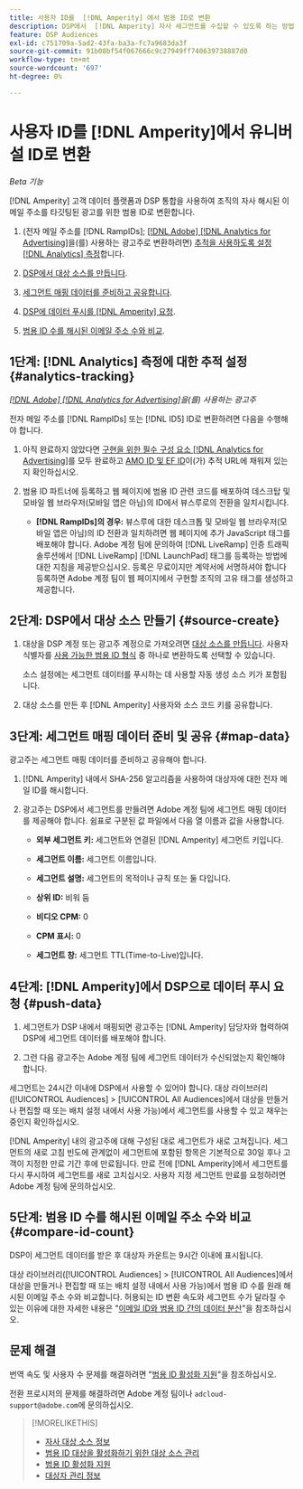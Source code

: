 ```yaml
---
title: 사용자 ID를  [!DNL Amperity] 에서 범용 ID로 변환
description: DSP에서  [!DNL Amperity] 자사 세그먼트를 수집할 수 있도록 하는 방법을 알아봅니다.
feature: DSP Audiences
exl-id: c751709a-5ad2-43fa-ba3a-fc7a9683da3f
source-git-commit: 91b08bf54f067666c9c27949ff740639738887d0
workflow-type: tm+mt
source-wordcount: '697'
ht-degree: 0%

---
```


# 사용자 ID를 [!DNL Amperity]에서 유니버설 ID로 변환

*Beta 기능*

[!DNL Amperity] 고객 데이터 플랫폼과 DSP 통합을 사용하여 조직의 자사 해시된 이메일 주소를 타깃팅된 광고를 위한 범용 ID로 변환합니다.

1. (전자 메일 주소를 [!DNL RampIDs]<!-- or [!DNL ID5] IDs -->; [[!DNL Adobe] [!DNL Analytics for Advertising]](/help/integrations/analytics/overview.md)을(를) 사용하는 광고주로 변환하려면) [추적을 사용하도록 설정 [!DNL Analytics] 측정](#analytics-tracking)합니다.

1. [DSP에서 대상 소스를 만듭니다](#source-create).

1. [세그먼트 매핑 데이터를 준비하고 공유합니다](#map-data).

1. [DSP에 데이터 푸시를  [!DNL Amperity] 요청](#push-data).

1. [범용 ID 수를 해시된 이메일 주소 수와 비교](#compare-id-count).

## 1단계: [!DNL Analytics] 측정에 대한 추적 설정 {#analytics-tracking}

*[[!DNL Adobe] [!DNL Analytics for Advertising]](/help/integrations/analytics/overview.md)을(를) 사용하는 광고주*

전자 메일 주소를 [!DNL RampIDs] 또는 [!DNL ID5] ID로 변환하려면 다음을 수행해야 합니다.

1. 아직 완료하지 않았다면 [구현을 위한 필수 구성 요소 [!DNL Analytics for Advertising]](/help/integrations/analytics/prerequisites.md)를 모두 완료하고 [AMO ID 및 EF ID](/help/integrations/analytics/ids.md)이(가) 추적 URL에 채워져 있는지 확인하십시오.

1. 범용 ID 파트너에 등록하고 웹 페이지에 범용 ID 관련 코드를 배포하여 데스크탑 및 모바일 웹 브라우저(모바일 앱은 아님)의 ID에서 뷰스루로의 전환을 일치시킵니다.

   * **[!DNL RampIDs]의 경우:** 뷰스루에 대한 데스크톱 및 모바일 웹 브라우저(모바일 앱은 아님)의 ID 전환과 일치하려면 웹 페이지에 추가 JavaScript 태그를 배포해야 합니다. Adobe 계정 팀에 문의하여 [!DNL LiveRamp] 인증 트래픽 솔루션에서 [!DNL LiveRamp] [!DNL LaunchPad] 태그를 등록하는 방법에 대한 지침을 제공받으십시오. 등록은 무료이지만 계약서에 서명하셔야 합니다 등록하면 Adobe 계정 팀이 웹 페이지에서 구현할 조직의 고유 태그를 생성하고 제공합니다.

## 2단계: DSP에서 대상 소스 만들기 {#source-create}

1. 대상을 DSP 계정 또는 광고주 계정으로 가져오려면 [대상 소스를 만듭니다](source-manage.md). 사용자 식별자를 [사용 가능한 범용 ID 형식](source-about.md) 중 하나로 변환하도록 선택할 수 있습니다.

   소스 설정에는 세그먼트 데이터를 푸시하는 데 사용할 자동 생성 소스 키가 포함됩니다.

1. 대상 소스를 만든 후 [!DNL Amperity] 사용자와 소스 코드 키를 공유합니다.

## 3단계: 세그먼트 매핑 데이터 준비 및 공유 {#map-data}

광고주는 세그먼트 매핑 데이터를 준비하고 공유해야 합니다.

1. [!DNL Amperity] 내에서 SHA-256 알고리즘을 사용하여 대상자에 대한 전자 메일 ID를 해시합니다.

1. 광고주는 DSP에서 세그먼트를 만들려면 Adobe 계정 팀에 세그먼트 매핑 데이터를 제공해야 합니다. 쉼표로 구분된 값 파일에서 다음 열 이름과 값을 사용합니다.

   * **외부 세그먼트 키:** 세그먼트와 연결된 [!DNL Amperity] 세그먼트 키입니다.

   * **세그먼트 이름:** 세그먼트 이름입니다.

   * **세그먼트 설명:** 세그먼트의 목적이나 규칙 또는 둘 다입니다.

   * **상위 ID:** 비워 둠

   * **비디오 CPM:** 0

   * **CPM 표시:** 0

   * **세그먼트 창:** 세그먼트 TTL(Time-to-Live)입니다.

## 4단계: [!DNL Amperity]에서 DSP으로 데이터 푸시 요청 {#push-data}

1. 세그먼트가 DSP 내에서 매핑되면 광고주는 [!DNL Amperity] 담당자와 협력하여 DSP에 세그먼트 데이터를 배포해야 합니다.

1. 그런 다음 광고주는 Adobe 계정 팀에 세그먼트 데이터가 수신되었는지 확인해야 합니다.

세그먼트는 24시간 이내에 DSP에서 사용할 수 있어야 합니다. 대상 라이브러리([!UICONTROL Audiences] > [!UICONTROL All Audiences]에서 대상을 만들거나 편집할 때 또는 배치 설정 내에서 사용 가능)에서 세그먼트를 사용할 수 있고 채우는 중인지 확인하십시오.

[!DNL Amperity] 내의 광고주에 대해 구성된 대로 세그먼트가 새로 고쳐집니다. 세그먼트의 새로 고침 빈도에 관계없이 세그먼트에 포함된 항목은 기본적으로 30일 후나 고객이 지정한 만료 기간 후에 만료됩니다. 만료 전에 [!DNL Amperity]에서 세그먼트를 다시 푸시하여 세그먼트를 새로 고치십시오. 사용자 지정 세그먼트 만료를 요청하려면 Adobe 계정 팀에 문의하십시오.

## 5단계: 범용 ID 수를 해시된 이메일 주소 수와 비교 {#compare-id-count}

DSP이 세그먼트 데이터를 받은 후 대상자 카운트는 9시간 이내에 표시됩니다.

대상 라이브러리([!UICONTROL Audiences] > [!UICONTROL All Audiences]에서 대상을 만들거나 편집할 때 또는 배치 설정 내에서 사용 가능)에서 범용 ID 수를 원래 해시된 이메일 주소 수와 비교합니다. 허용되는 ID 변환 속도와 세그먼트 수가 달라질 수 있는 이유에 대한 자세한 내용은 &quot;[이메일 ID와 범용 ID 간의 데이터 분산](#universal-ids-data-variances)&quot;을 참조하십시오.

## 문제 해결

번역 속도 및 사용자 수 문제를 해결하려면 &quot;[범용 ID 활성화 지원](/help/dsp/audiences/universal-ids.md)&quot;을 참조하십시오.

전환 프로시저의 문제를 해결하려면 Adobe 계정 팀이나 `adcloud-support@adobe.com`에 문의하십시오.

>[!MORELIKETHIS]
>
>* [자사 대상 소스 정보](/help/dsp/audiences/sources/source-about.md)
>* [범용 ID 대상을 활성화하기 위한 대상 소스 관리](source-manage.md)
>* [범용 ID 활성화 지원](/help/dsp/audiences/universal-ids.md)
>* [대상자 관리 정보](/help/dsp/audiences/audience-about.md)
